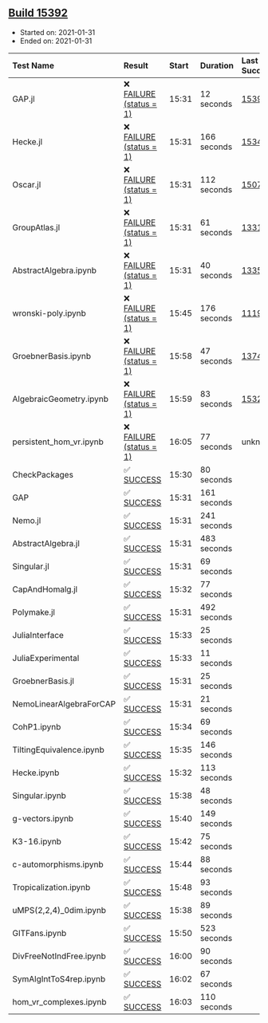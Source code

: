 ## [Build 15392](https://oscarci.mathematik.uni-kl.de/job/oscar/15392/)

* Started on: 2021-01-31
* Ended on: 2021-01-31

| Test Name    | Result | Start | Duration | Last Success | First Failure |
|:-------------|:-------|:------|:---------|:-------------|:--------------|
| GAP.jl | ❌ [FAILURE (status = 1)](https://oscarci.mathematik.uni-kl.de/job/oscar/15392/artifact/logs/build-15392/GAP.jl.log) | 15:31 | 12 seconds | [15391](https://oscarci.mathematik.uni-kl.de/job/oscar/15391/) | [15392](https://oscarci.mathematik.uni-kl.de/job/oscar/15392/) |
| Hecke.jl | ❌ [FAILURE (status = 1)](https://oscarci.mathematik.uni-kl.de/job/oscar/15392/artifact/logs/build-15392/Hecke.jl.log) | 15:31 | 166 seconds | [15344](https://oscarci.mathematik.uni-kl.de/job/oscar/15344/) | [15348](https://oscarci.mathematik.uni-kl.de/job/oscar/15348/) |
| Oscar.jl | ❌ [FAILURE (status = 1)](https://oscarci.mathematik.uni-kl.de/job/oscar/15392/artifact/logs/build-15392/Oscar.jl.log) | 15:31 | 112 seconds | [15079](https://oscarci.mathematik.uni-kl.de/job/oscar/15079/) | [15080](https://oscarci.mathematik.uni-kl.de/job/oscar/15080/) |
| GroupAtlas.jl | ❌ [FAILURE (status = 1)](https://oscarci.mathematik.uni-kl.de/job/oscar/15392/artifact/logs/build-15392/GroupAtlas.jl.log) | 15:31 | 61 seconds | [13311](https://oscarci.mathematik.uni-kl.de/job/oscar/13311/) | [13312](https://oscarci.mathematik.uni-kl.de/job/oscar/13312/) |
| AbstractAlgebra.ipynb | ❌ [FAILURE (status = 1)](https://oscarci.mathematik.uni-kl.de/job/oscar/15392/artifact/logs/build-15392/AbstractAlgebra.ipynb.log) | 15:31 | 40 seconds | [13355](https://oscarci.mathematik.uni-kl.de/job/oscar/13355/) | [13356](https://oscarci.mathematik.uni-kl.de/job/oscar/13356/) |
| wronski-poly.ipynb | ❌ [FAILURE (status = 1)](https://oscarci.mathematik.uni-kl.de/job/oscar/15392/artifact/logs/build-15392/wronski-poly.ipynb.log) | 15:45 | 176 seconds | [11192](https://oscarci.mathematik.uni-kl.de/job/oscar/11192/) | [11193](https://oscarci.mathematik.uni-kl.de/job/oscar/11193/) |
| GroebnerBasis.ipynb | ❌ [FAILURE (status = 1)](https://oscarci.mathematik.uni-kl.de/job/oscar/15392/artifact/logs/build-15392/GroebnerBasis.ipynb.log) | 15:58 | 47 seconds | [13748](https://oscarci.mathematik.uni-kl.de/job/oscar/13748/) | [13749](https://oscarci.mathematik.uni-kl.de/job/oscar/13749/) |
| AlgebraicGeometry.ipynb | ❌ [FAILURE (status = 1)](https://oscarci.mathematik.uni-kl.de/job/oscar/15392/artifact/logs/build-15392/AlgebraicGeometry.ipynb.log) | 15:59 | 83 seconds | [15322](https://oscarci.mathematik.uni-kl.de/job/oscar/15322/) | [15323](https://oscarci.mathematik.uni-kl.de/job/oscar/15323/) |
| persistent_hom_vr.ipynb | ❌ [FAILURE (status = 1)](https://oscarci.mathematik.uni-kl.de/job/oscar/15392/artifact/logs/build-15392/persistent_hom_vr.ipynb.log) | 16:05 | 77 seconds | unknown | unknown |
| CheckPackages | ✅ [SUCCESS](https://oscarci.mathematik.uni-kl.de/job/oscar/15392/artifact/logs/build-15392/CheckPackages.log) | 15:30 | 80 seconds |  |  |
| GAP | ✅ [SUCCESS](https://oscarci.mathematik.uni-kl.de/job/oscar/15392/artifact/logs/build-15392/GAP.log) | 15:31 | 161 seconds |  |  |
| Nemo.jl | ✅ [SUCCESS](https://oscarci.mathematik.uni-kl.de/job/oscar/15392/artifact/logs/build-15392/Nemo.jl.log) | 15:31 | 241 seconds |  |  |
| AbstractAlgebra.jl | ✅ [SUCCESS](https://oscarci.mathematik.uni-kl.de/job/oscar/15392/artifact/logs/build-15392/AbstractAlgebra.jl.log) | 15:31 | 483 seconds |  |  |
| Singular.jl | ✅ [SUCCESS](https://oscarci.mathematik.uni-kl.de/job/oscar/15392/artifact/logs/build-15392/Singular.jl.log) | 15:31 | 69 seconds |  |  |
| CapAndHomalg.jl | ✅ [SUCCESS](https://oscarci.mathematik.uni-kl.de/job/oscar/15392/artifact/logs/build-15392/CapAndHomalg.jl.log) | 15:32 | 77 seconds |  |  |
| Polymake.jl | ✅ [SUCCESS](https://oscarci.mathematik.uni-kl.de/job/oscar/15392/artifact/logs/build-15392/Polymake.jl.log) | 15:31 | 492 seconds |  |  |
| JuliaInterface | ✅ [SUCCESS](https://oscarci.mathematik.uni-kl.de/job/oscar/15392/artifact/logs/build-15392/JuliaInterface.log) | 15:33 | 25 seconds |  |  |
| JuliaExperimental | ✅ [SUCCESS](https://oscarci.mathematik.uni-kl.de/job/oscar/15392/artifact/logs/build-15392/JuliaExperimental.log) | 15:33 | 11 seconds |  |  |
| GroebnerBasis.jl | ✅ [SUCCESS](https://oscarci.mathematik.uni-kl.de/job/oscar/15392/artifact/logs/build-15392/GroebnerBasis.jl.log) | 15:31 | 25 seconds |  |  |
| NemoLinearAlgebraForCAP | ✅ [SUCCESS](https://oscarci.mathematik.uni-kl.de/job/oscar/15392/artifact/logs/build-15392/NemoLinearAlgebraForCAP.log) | 15:31 | 21 seconds |  |  |
| CohP1.ipynb | ✅ [SUCCESS](https://oscarci.mathematik.uni-kl.de/job/oscar/15392/artifact/logs/build-15392/CohP1.ipynb.log) | 15:34 | 69 seconds |  |  |
| TiltingEquivalence.ipynb | ✅ [SUCCESS](https://oscarci.mathematik.uni-kl.de/job/oscar/15392/artifact/logs/build-15392/TiltingEquivalence.ipynb.log) | 15:35 | 146 seconds |  |  |
| Hecke.ipynb | ✅ [SUCCESS](https://oscarci.mathematik.uni-kl.de/job/oscar/15392/artifact/logs/build-15392/Hecke.ipynb.log) | 15:32 | 113 seconds |  |  |
| Singular.ipynb | ✅ [SUCCESS](https://oscarci.mathematik.uni-kl.de/job/oscar/15392/artifact/logs/build-15392/Singular.ipynb.log) | 15:38 | 48 seconds |  |  |
| g-vectors.ipynb | ✅ [SUCCESS](https://oscarci.mathematik.uni-kl.de/job/oscar/15392/artifact/logs/build-15392/g-vectors.ipynb.log) | 15:40 | 149 seconds |  |  |
| K3-16.ipynb | ✅ [SUCCESS](https://oscarci.mathematik.uni-kl.de/job/oscar/15392/artifact/logs/build-15392/K3-16.ipynb.log) | 15:42 | 75 seconds |  |  |
| c-automorphisms.ipynb | ✅ [SUCCESS](https://oscarci.mathematik.uni-kl.de/job/oscar/15392/artifact/logs/build-15392/c-automorphisms.ipynb.log) | 15:44 | 88 seconds |  |  |
| Tropicalization.ipynb | ✅ [SUCCESS](https://oscarci.mathematik.uni-kl.de/job/oscar/15392/artifact/logs/build-15392/Tropicalization.ipynb.log) | 15:48 | 93 seconds |  |  |
| uMPS(2,2,4)_0dim.ipynb | ✅ [SUCCESS](https://oscarci.mathematik.uni-kl.de/job/oscar/15392/artifact/logs/build-15392/uMPS-2-2-4-_0dim.ipynb.log) | 15:38 | 89 seconds |  |  |
| GITFans.ipynb | ✅ [SUCCESS](https://oscarci.mathematik.uni-kl.de/job/oscar/15392/artifact/logs/build-15392/GITFans.ipynb.log) | 15:50 | 523 seconds |  |  |
| DivFreeNotIndFree.ipynb | ✅ [SUCCESS](https://oscarci.mathematik.uni-kl.de/job/oscar/15392/artifact/logs/build-15392/DivFreeNotIndFree.ipynb.log) | 16:00 | 90 seconds |  |  |
| SymAlgIntToS4rep.ipynb | ✅ [SUCCESS](https://oscarci.mathematik.uni-kl.de/job/oscar/15392/artifact/logs/build-15392/SymAlgIntToS4rep.ipynb.log) | 16:02 | 67 seconds |  |  |
| hom_vr_complexes.ipynb | ✅ [SUCCESS](https://oscarci.mathematik.uni-kl.de/job/oscar/15392/artifact/logs/build-15392/hom_vr_complexes.ipynb.log) | 16:03 | 110 seconds |  |  |
